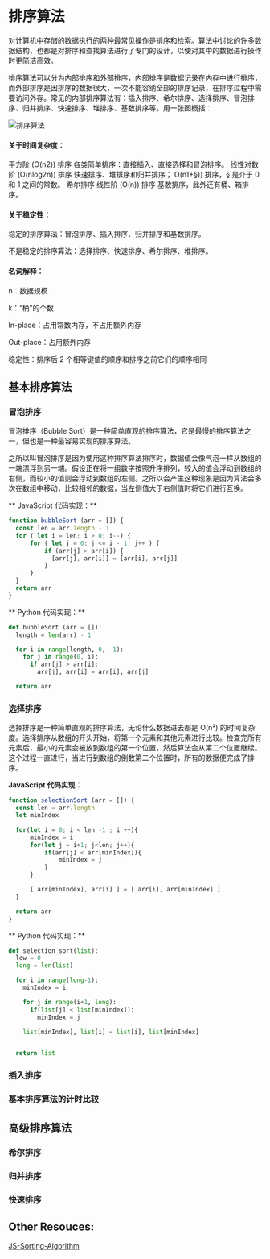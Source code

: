 # 排序算法

对计算机中存储的数据执行的两种最常见操作是排序和检索。算法中讨论的许多数据结构，也都是对排序和查找算法进行了专门的设计，以使对其中的数据进行操作时更简洁高效。

排序算法可以分为内部排序和外部排序，内部排序是数据记录在内存中进行排序，而外部排序是因排序的数据很大，一次不能容纳全部的排序记录，在排序过程中需要访问外存。常见的内部排序算法有：插入排序、希尔排序、选择排序、冒泡排序、归并排序、快速排序、堆排序、基数排序等。用一张图概括：

![排序算法](http://img.pfan123.com/sort.png)

#### 关于时间复杂度：

平方阶 (O(n2)) 排序 各类简单排序：直接插入、直接选择和冒泡排序。
线性对数阶 (O(nlog2n)) 排序 快速排序、堆排序和归并排序；
O(n1+§)) 排序，§ 是介于 0 和 1 之间的常数。 希尔排序
线性阶 (O(n)) 排序 基数排序，此外还有桶、箱排序。


#### 关于稳定性：

稳定的排序算法：冒泡排序、插入排序、归并排序和基数排序。

不是稳定的排序算法：选择排序、快速排序、希尔排序、堆排序。


#### 名词解释：

n：数据规模

k：“桶”的个数

In-place：占用常数内存，不占用额外内存

Out-place：占用额外内存

稳定性：排序后 2 个相等键值的顺序和排序之前它们的顺序相同


## 基本排序算法

### 冒泡排序

冒泡排序（Bubble Sort）是一种简单直观的排序算法，它是最慢的排序算法之一，但也是一种最容易实现的排序算法。

之所以叫冒泡排序是因为使用这种排序算法排序时，数据值会像气泡一样从数组的一端漂浮到另一端。假设正在将一组数字按照升序排列，较大的值会浮动到数组的右侧，而较小的值则会浮动到数组的左侧。之所以会产生这种现象是因为算法会多次在数组中移动，比较相邻的数据，当左侧值大于右侧值时将它们进行互换。

** JavaScript 代码实现：**

```js
function bubbleSort (arr = []) {
  const len = arr.length - 1
  for ( let i = len; i > 0; i--) {
      for ( let j = 0; j <= i - 1; j++ ) {
          if (arr[j] > arr[i]) {
            [arr[j], arr[i]] = [arr[i], arr[j]]
          }
      }
  }
  return arr
}
```
** Python 代码实现：**

```py
def bubbleSort (arr = []):
  length = len(arr) - 1

  for i in range(length, 0, -1):
    for j in range(0, i):
      if arr[j] > arr[i]:
        arr[j], arr[i] = arr[i], arr[j]

  return arr
```

### 选择排序

选择排序是一种简单直观的排序算法，无论什么数据进去都是 O(n²) 的时间复杂度。选择排序从数组的开头开始，将第一个元素和其他元素进行比较。检查完所有元素后，最小的元素会被放到数组的第一个位置，然后算法会从第二个位置继续。这个过程一直进行，当进行到数组的倒数第二个位置时，所有的数据便完成了排序。

**JavaScript 代码实现：**

```js
function selectionSort (arr = []) {
  const len = arr.length
  let minIndex

  for(let i = 0; i < len -1 ; i ++){
      minIndex = i
      for(let j = i+1; j<len; j++){
          if(arr[j] < arr[minIndex]){
              minIndex = j
          }
      }

      [ arr[minIndex], arr[i] ] = [ arr[i], arr[minIndex] ]
  }

  return arr
}
```
** Python 代码实现：**

```py
def selection_sort(list):
  low = 0
  long = len(list)

  for i in range(long-1):
    minIndex = i

    for j in range(i+1, long):
      if(list[j] < list[minIndex]):
        minIndex = j

    list[minIndex], list[i] = list[i], list[minIndex]


  return list
```


### 插入排序

### 基本排序算法的计时比较


## 高级排序算法

### 希尔排序

### 归并排序

### 快速排序



## Other Resouces:

[JS-Sorting-Algorithm](https://github.com/hustcc/JS-Sorting-Algorithm)

